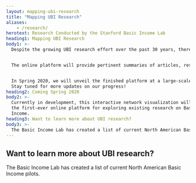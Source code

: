 ```yaml
---
layout: mapping-ubi-research
title: "Mapping UBI Research"
aliases:
    - /research/
herotext: Research Conducted by the Stanford Basic Income Lab
heading1: Mapping UBI Research
body1: >-
  Despite the growing UBI research effort over the past 30 years, there does not exist an online tool that conveniently brings together the existing research in one place. The Basic Income Lab is working to develop the first such visualization, thus promoting more methodical progress in the academic field of UBI, and building a rigorous platform for the benefit of future basic-income experimenters, researchers, students, and policy-makers.


  The online platform will provide pertinent summaries of articles, research papers, books produced on UBI to date, highlighting important findings from each and ensuring that core areas such as health, crime, stigma, childhood poverty and gender equity are covered.


  In Spring 2020, we will unveil the finished platform at a large-scale event.
  Stay tuned for more updates on our progress!
heading2: Coming Spring 2020
body2: >-
  Currently in development, this interactive network visualization will serve as
  the first-ever online platform for exploring existing research on Basic
  Income.
heading3: Want to learn more about UBI research?
body3: >-
  The Basic Income Lab has created a list of current North American Basic Income pilots. 
---
```

## Want to learn more about UBI research?

The Basic Income Lab has created a list of current North American Basic Income pilots. 
